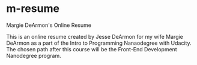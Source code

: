 # m-resume
Margie DeArmon's Online Resume

This is an online resume created by Jesse DeArmon for my wife Margie DeArmon as a part of the Intro to Programming Nanaodegree with Udacity.
The chosen path after this course will be the Front-End Development Nanodegree program.
